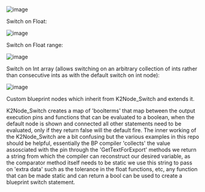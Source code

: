 ![image](https://github.com/Amir-BK/Unreal_SwitchOnVector/assets/6035249/f0e4e40f-633a-49cd-a231-42d12cceb602)

Switch on Float:

![image](https://github.com/Amir-BK/Unreal_SwitchOnVector/assets/6035249/fa6d96e6-f615-41f2-8d76-1b62ffb9f909)

Switch on Float range:

![image](https://github.com/Amir-BK/ExtraBlueprintSwitchStatements/assets/6035249/b8ea6d0c-1e2c-4a50-bfba-b14586a24b18)

Switch on Int array (allows switching on an arbitrary collection of ints rather than consecutive ints as with the default switch on int node):

![image](https://github.com/Amir-BK/ExtraBlueprintSwitchStatements/assets/6035249/ca89a1de-2bc4-491a-9425-1af55af783fd)


Custom blueprint nodes which inherit from K2Node_Switch and extends it.

K2Node_Switch creates a map of 'boolterms' that map between the output execution pins and functions that can be evaluated to a boolean, when the default node is shown and connected all other statements need to be evaluated, only if they return false will the default fire. The inner working of the K2Node_Switch are a bit confusing but the various examples in this repo should be helpful, essentially the BP compiler 'collects' the value assosciated with the pin through the 'GetTextForExport' methods we return a string from which the compiler can reconstruct our desired variable, as the comparator method itself needs to be static we use this string to pass on 'extra data' such as the tolerance in the float functions, etc, any function that can be made static and can return a bool can be used to create a blueprint switch statement. 
